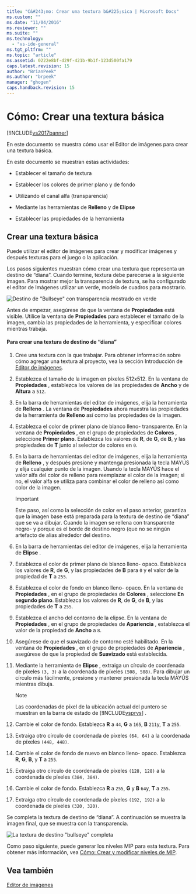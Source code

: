 ```yaml
---
title: "C&#243;mo: Crear una textura b&#225;sica | Microsoft Docs"
ms.custom: ""
ms.date: "11/04/2016"
ms.reviewer: ""
ms.suite: ""
ms.technology: 
  - "vs-ide-general"
ms.tgt_pltfrm: ""
ms.topic: "article"
ms.assetid: 0222e8bf-d29f-421b-9b1f-123d500fa179
caps.latest.revision: 15
author: "BrianPeek"
ms.author: "brpeek"
manager: "ghogen"
caps.handback.revision: 15
---
```

# C&#243;mo: Crear una textura b&#225;sica
[!INCLUDE[vs2017banner](../code-quality/includes/vs2017banner.md)]

En este documento se muestra cómo usar el Editor de imágenes para crear una textura básica.  
  
 En este documento se muestran estas actividades:  
  
-   Establecer el tamaño de textura  
  
-   Establecer los colores de primer plano y de fondo  
  
-   Utilizando el canal alfa \(transparencia\)  
  
-   Mediante las herramientas de **Relleno** y de **Elipse**  
  
-   Establecer las propiedades de la herramienta  
  
## Crear una textura básica  
 Puede utilizar el editor de imágenes para crear y modificar imágenes y después texturas para el juego o la aplicación.  
  
 Los pasos siguientes muestran cómo crear una textura que representa un destino de “diana”. Cuando termine, textura debe parecerse a la siguiente imagen.  Para mostrar mejor la transparencia de textura, se ha configurado el editor de Imágenes utilizar un verde, modelo de cuadros para mostrarlo.  
  
 ![Destino de "Bullseye" con transparencia mostrado en verde](~/designers/media/digit-bullseye-texture-in-editor.png "Digit\-Bullseye\-Texture\-In\-Editor")  
  
 Antes de empezar, asegúrese de que la ventana de **Propiedades** está visible.  Utilice la ventana de **Propiedades** para establecer el tamaño de la imagen, cambia las propiedades de la herramienta, y especificar colores mientras trabaja.  
  
#### Para crear una textura de destino de “diana”  
  
1.  Cree una textura con la que trabajar.  Para obtener información sobre cómo agregar una textura al proyecto, vea la sección Introducción de [Editor de imágenes](../designers/image-editor.md).  
  
2.  Establezca el tamaño de la imagen en píxeles 512x512.  En la ventana de **Propiedades** , establezca los valores de las propiedades de **Ancho** y de **Altura** a `512`.  
  
3.  En la barra de herramientas del editor de imágenes, elija la herramienta de **Relleno** .  La ventana de **Propiedades** ahora muestra las propiedades de la herramienta de **Relleno** así como las propiedades de la imagen.  
  
4.  Establezca el color de primer plano de blanco lleno\- transparente.  En la ventana de **Propiedades** , en el grupo de propiedades de **Colores** , seleccione **Primer plano**.  Establezca los valores de **R**, de **G**, de **B**, y las propiedades de **T** junto al selector de colores en `0`.  
  
5.  En la barra de herramientas del editor de imágenes, elija la herramienta de **Relleno** , y después presione y mantenga presionada la tecla MAYÚS y elija cualquier punto de la imagen.  Usando la tecla MAYÚS hace el valor alfa del color de relleno para reemplazar el color de la imagen; si no, el valor alfa se utiliza para combinar el color de relleno así como color de la imagen.  
  
    > [!IMPORTANT]
    >  Este paso, así como la selección de color en el paso anterior, garantiza que la imagen base está preparada para la textura de destino de “diana” que se va a dibujar.  Cuando la imagen se rellena con transparente negro\- y porque es el borde de destino negro \(que no se ningún artefacto de alias alrededor del destino.  
  
6.  En la barra de herramientas del editor de imágenes, elija la herramienta de **Elipse** .  
  
7.  Establezca el color de primer plano de blanco lleno\- opaco.  Establezca los valores de **R**, de **G**, y las propiedades de **B** para `0` y el valor de la propiedad de **T** a `255`.  
  
8.  Establezca el color de fondo en blanco lleno\- opaco.  En la ventana de **Propiedades** , en el grupo de propiedades de **Colores** , seleccione **En segundo plano**.  Establezca los valores de **R**, de **G**, de **B**, y las propiedades de **T** a `255`.  
  
9. Establezca el ancho del contorno de la elipse.  En la ventana de **Propiedades** , en el grupo de propiedades de **Apariencia** , establezca el valor de la propiedad de **Ancho** a `8`.  
  
10. Asegúrese de que el suavizado de contorno esté habilitado.  En la ventana de **Propiedades** , en el grupo de propiedades de **Apariencia** , asegúrese de que la propiedad de **Suavizado** está establecida.  
  
11. Mediante la herramienta de **Elipse** , extraiga un círculo de coordenada de píxeles `(3, 3)` a la coordenada de píxeles `(508, 508)`.  Para dibujar un círculo más fácilmente, presione y mantener presionada la tecla MAYÚS mientras dibuja.  
  
    > [!NOTE]
    >  Las coordenadas de píxel de la ubicación actual del puntero se muestran en la barra de estado de [!INCLUDE[vsprvs](../code-quality/includes/vsprvs_md.md)] .  
  
12. Cambie el color de fondo.  Establezca **R** a `44`, **G** a `165`, **B** `211`y, **T** a `255`.  
  
13. Extraiga otro círculo de coordenada de píxeles `(64, 64)` a la coordenada de píxeles `(448, 448)`.  
  
14. Cambie el color de fondo de nuevo en blanco lleno\- opaco.  Establezca **R**, **G**, **B**, y **T** a `255`.  
  
15. Extraiga otro círculo de coordenada de píxeles `(128, 128)` a la coordenada de píxeles `(384, 384)`.  
  
16. Cambie el color de fondo.  Establezca **R** a `255`, **G** y **B** `64`y, **T** a `255`.  
  
17. Extraiga otro círculo de coordenada de píxeles `(192, 192)` a la coordenada de píxeles `(320, 320)`.  
  
 Se completa la textura de destino de “diana”.  A continuación se muestra la imagen final, que se muestra con la transparencia.  
  
 ![La textura de destino "bullseye" completa](~/designers/media/gfx_image_demo_bullseye.png "gfx\_image\_demo\_bullseye")  
  
 Como paso siguiente, puede generar los niveles MIP para esta textura.  Para obtener más información, vea [Cómo: Crear y modificar niveles de MIP](../designers/how-to-create-and-modify-mip-levels.md).  
  
## Vea también  
 [Editor de imágenes](../designers/image-editor.md)